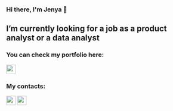 ### Hi there, I'm Jenya 👋

## I’m currently looking for a job as a product analyst or a data analyst


### You can check my portfolio here:
<p> <a href="https://github.com/EugeniyaMuzafarova/Portfolio"><img src="https://img.shields.io/badge/GitHub-100000?style=for-the-badge&logo=github&logoColor=white" height=25></a> </p>

### My contacts:
<p> 
<a href="https://www.linkedin.com/in/eugeniya-muzafarova-195922114/"><img src="https://img.shields.io/badge/linkedin-%230077B5.svg?&style=for-the-badge&logo=linkedin&logoColor=white" height=25></a> 
<a href="https://t.me/Evgeniya_Mu"><img src="https://img.shields.io/badge/Telegram-2CA5E0?style=for-the-badge&logo=telegram&logoColor=white" height=25></a>  
</p>
